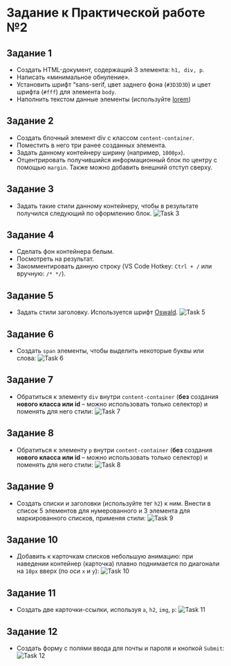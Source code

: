 # Задание к Практической работе №2

## Задание 1

- Создать HTML-документ, содержащий 3 элемента: `h1, div, p`. 
- Написать «минимальное обнуление». 
- Установить шрифт “sans-serif, цвет заднего фона (`#3D3D3D`) и цвет шрифта (`#fff`) для элемента `body`. 
- Наполнить текстом данные элементы (используйте [lorem](https://ru.lipsum.com/))

## Задание 2

- Создать блочный элемент div с классом `content-container`. 
- Поместить в него три ранее созданных элемента. 
- Задать данному контейнеру ширину (например, `1000px`).
- Отцентрировать получившийся информационный блок по центру с помощью `margin`. Также можно добавить внешний отступ сверху.

## Задание 3

- Задать такие стили данному контейнеру, чтобы в результате получился следующий по оформлению блок.
![Task 3](/Docs/Images/Practice2/2_taks3.png "Task 3")

## Задание 4

- Сделать фон контейнера белым. 
- Посмотреть на результат. 
- Закомментировать данную строку (VS Code Hotkey: `Ctrl + /` или вручную: `/* */`).

## Задание 5

- Задать стили заголовку. Используется шрифт [Oswald](https://fonts.google.com/specimen/Oswald).
![Task 5](/Docs/Images/Practice2/2_taks5.png "Task 5")

## Задание 6

- Создать `span` элементы, чтобы выделить некоторые буквы или слова:
![Task 6](/Docs/Images/Practice2/2_taks6.png "Task 6")

## Задание 7

- Обратиться к элементу `div` внутри `content-container` (**без** создания **нового класса или id** – можно использовать только селектор) и поменять для него стили:
![Task 7](/Docs/Images/Practice2/2_taks7.png "Task 7")

## Задание 8

- Обратиться к элементу `p` внутри `content-container` (**без** создания **нового класса или id** – можно использовать только селектор) и поменять для него стили:
![Task 8](/Docs/Images/Practice2/2_taks8.png "Task 8")

## Задание 9

- Создать списки и заголовки (используйте тег `h2`) к ним. Внести в список 5 элементов для нумерованного и 3 элемента для маркированного списков, применяя стили:
![Task 9](/Docs/Images/Practice2/2_taks9.png "Task 9")

## Задание 10

- Добавить к карточкам списков небольшую анимацию: при наведении контейнер (карточка) плавно поднимается по диагонали на `10px` вверх (по оси `х` и `у`):
![Task 10](/Docs/Images/Practice2/2_taks10.png "Task 10")

## Задание 11

- Создать две карточки-ссылки, используя `a`, `h2`, `img`, `p`:
![Task 11](/Docs/Images/Practice2/2_taks11.png "Task 11")

## Задание 12

- Создать форму с полями ввода для почты и пароля и кнопкой `Submit`:
![Task 12](/Docs/Images/Practice2/2_taks12.png "Task 12")